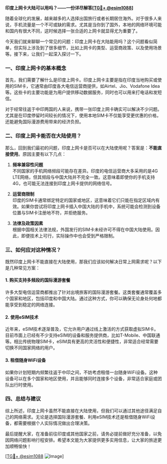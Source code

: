 **印度上网卡大陆可以用吗？——一份详尽解答[[TG💪+ @esim1088](https://t.me/s/esim1088)]**

随着全球化的发展，越来越多的人选择出国旅行或者长期居住海外。对于很多人来说，手机流量是一个不可或缺的需求。尤其是当你到了国外，本地的网络环境可能和国内有很大不同，这时候选择一张合适的上网卡就显得尤为重要了。

今天我们就来聊聊一个常见的问题：印度上网卡在大陆能用吗？这个问题看似简单，但实际上涉及到了很多细节，比如上网卡的类型、运营商政策、以及使用场景等。接下来，让我们一起深入探讨一下。

### 一、印度上网卡的基本概念

首先，我们需要了解什么是印度上网卡。印度上网卡主要是指在印度当地购买或使用的SIM卡，它通常由印度各大电信运营商提供，如Airtel、Jio、Vodafone Idea等。这些卡的主要功能是为用户提供移动数据服务，同时也可以用来打电话和发短信。

对于经常往返于中印两国的人来说，携带一张印度上网卡确实可以解决不少问题。尤其是在印度停留时间较长的情况下，使用本地SIM卡不仅能享受更优惠的价格，还能避免国际漫游费用带来的经济负担。

### 二、印度上网卡能否在大陆使用？

那么，回到我们最初的问题，印度上网卡是否可以在大陆使用呢？答案是：**不能直接使用**。原因主要有以下几点：

1. **频率兼容性问题**  
   不同国家的手机网络频段可能存在差异。印度的电信运营商大多采用的是4G LTE网络，但其频段与中国大陆并不完全一致。这意味着即使你的手机支持4G，也可能无法连接到印度上网卡提供的网络信号。

2. **运营商限制**  
   印度的SIM卡通常绑定特定的国家或地区，这意味着它们只能在指定区域内有效。如果你尝试将印度上网卡插入中国大陆的手机中，系统可能会检测到设备位置与SIM卡注册地不符，并拒绝服务。

3. **法律及政策因素**  
   根据中国相关法律法规，外国发行的SIM卡未经许可不得在中国大陆使用。因此，即便技术上可行，实际操作中也会受到严格限制。

### 三、如何应对这种情况？

既然印度上网卡不能直接在大陆使用，那我们应该如何解决日常上网需求呢？以下是几种常见方案：

#### 1. 购买支持多频段的国际漫游套餐  
许多大型电信运营商都推出了针对出境旅客的国际漫游套餐。这类套餐通常覆盖多个国家和地区，包括印度和中国大陆。通过这种方式，你可以确保无论身处何地都能享受到稳定的网络连接。

#### 2. 使用eSIM技术  
近年来，eSIM技术逐渐普及，它允许用户通过线上激活的方式获取虚拟SIM卡。目前市面上已经有不少支持eSIM的设备和服务提供商，比如T-Mobile、中国联通等。相比传统物理SIM卡，eSIM具有更高的灵活性和便捷性，非常适合经常需要切换不同国家网络的用户。

#### 3. 租借随身WiFi设备  
如果你计划短期内频繁往返于中印之间，不妨考虑租借一台随身WiFi设备。这种设备可以在多个国家和地区使用，并且能够同时连接多个设备，非常适合家庭或团队出行时使用。

### 四、总结与建议

综上所述，印度上网卡虽然不能直接在大陆使用，但我们可以通过其他途径满足自己的网络需求。无论是选择国际漫游套餐、利用eSIM技术还是租借随身WiFi设备，都需要根据个人实际情况做出合理决策。

最后提醒大家，在准备前往印度或其他国家之前，请务必提前做好充分准备，以免因网络问题影响行程安排。希望本文能为大家提供更多实用信息，让大家的旅途更加顺畅愉快！

[[TG💪+ @esim1088](https://t.me/s/esim1088) ![Image](https://i.postimg.cc/4NQfJmqS/Snipaste-2025-05-13-00-14-12.png)]
